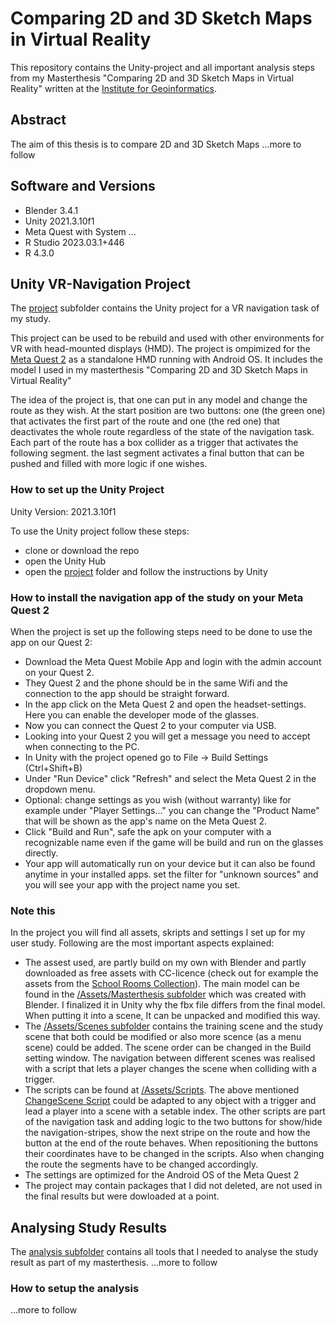 # Comparing 2D and 3D Sketch Maps in Virtual Reality
This repository contains the Unity-project and all important analysis steps from my Masterthesis "Comparing 2D and 3D Sketch Maps in Virtual Reality" written at the [Institute for Geoinformatics](https://www.uni-muenster.de/Geoinformatics/).

## Abstract 
The aim of this thesis is to compare 2D and 3D Sketch Maps
...more to follow

## Software and Versions
  * Blender 3.4.1
  * Unity 2021.3.10f1
  * Meta Quest with System ...
  * R Studio 2023.03.1+446
  * R 4.3.0
## Unity VR-Navigation Project
The [project](./project) subfolder contains the Unity project for a VR navigation task of my study.

This project can be used to be rebuild and used with other environments for VR with head-mounted displays (HMD). The project is ompimized for the [Meta Quest 2](https://www.meta.com/de/quest/products/quest-2/) as a standalone HMD running with Android OS. It includes the model I used in my masterthesis "Comparing 2D and 3D Sketch Maps in Virtual Reality"

The idea of the project is, that one can put in any model and change the route as they wish. At the start position are two buttons: one (the green one) that activates the first part of the route and one (the red one) that deactivates the whole route regardless of the state of the navigation task. Each part of the route has a box collider as a trigger that activates the following segment. the last segment activates a final button that can be pushed and filled with more logic if one wishes.

### How to set up the Unity Project
Unity Version: 2021.3.10f1

To use the Unity project follow these steps:
  * clone or download the repo
  * open the Unity Hub
  * open the [project](./project) folder and follow the instructions by Unity
  
### How to install the navigation app of the study on your Meta Quest 2
When the project is set up the following steps need to be done to use the app on our Quest 2:

  * Download the Meta Quest Mobile App and login with the admin account on your Quest 2.
  * They Quest 2 and the phone should be in the same Wifi and the connection to the app should be straight forward.
  * In the app click on the Meta Quest 2 and open the headset-settings. Here you can enable the developer mode of the glasses.
  * Now you can connect the Quest 2 to your computer via USB.
  * Looking into your Quest 2 you will get a message you need to accept when connecting to the PC.
  * In Unity with the project opened go to File -> Build Settings (Ctrl+Shift+B)
  * Under "Run Device" click "Refresh" and select the Meta Quest 2 in the dropdown menu.
  * Optional: change settings as you wish (without warranty) like for example under "Player Settings..." you can change the "Product Name" that will be shown as the app's name on the Meta Quest 2.
  * Click "Build and Run", safe the apk on your computer with a recognizable name even if the game will be build and run on the glasses directly.
  * Your app will automatically run on your device but it can also be found anytime in your installed apps. set the filter for "unknown sources" and you will see your app with the project name you set. 
  
### Note this
In the project you will find all assets, skripts and settings I set up for my user study. Following are the most important aspects explained:
  * The assest used, are partly build on my own with Blender and partly downloaded as free assets with CC-licence (check out for example the assets from the [School Rooms Collection](./project/Assets/SchoolRooms)). The main model can be found in the [/Assets/Masterthesis subfolder](./project/Assets/Masterthesis) which was created with Blender. I finalized it in Unity why the fbx file differs from the final model. When putting it into a scene, It can be unpacked and modified this way.
  * The [/Assets/Scenes subfolder](./project/Assets/Scenes) contains the training scene and the study scene that both could be modified or also more scence (as a menu scene) could be added. The scene order can be changed in the Build setting window. The navigation between different scenes was realised with a script that lets a player changes the scene when colliding with a trigger.
  * The scripts can be found at [/Assets/Scripts](./project/Assets/Scripts). The above mentioned [ChangeScene Script](./project/Assets/Scripts/ChangeScene.cs) could be adapted to any object with a trigger and lead a player into a scene with a setable index. The other scripts are part of the navigation task and adding logic to the two buttons for show/hide the navigation-stripes, show the next stripe on the route and how the button at the end of the route behaves. When repositioning the buttons their coordinates have to be changed in the scripts. Also when changing the route the segments have to be changed accordingly.
  * The settings are optimized for the Android OS of the Meta Quest 2
  * The project may contain packages that I did not deleted, are not used in the final results but were dowloaded at a point.

## Analysing Study Results
The [analysis subfolder](./analysis) contains all tools that I needed to analyse the study result as part of my masterthesis.
...more to follow

### How to setup the analysis
...more to follow
